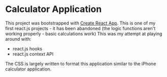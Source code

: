 # Calculator Application

This project was bootstrapped with [Create React App](https://github.com/facebook/create-react-app).
This is one of my first react.js projects - it has been abandoned (the logic functions aren't working properly - basic calculations work)
This was my attempt at playing around with:

- react.js hooks
- react.js context API

The CSS is largely written to format this application similar to the iPhone calculator application.

